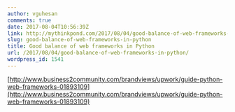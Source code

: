 ```yaml
---
author: vguhesan
comments: true
date: 2017-08-04T10:56:39Z
link: http://mythinkpond.com/2017/08/04/good-balance-of-web-frameworks-in-python/
slug: good-balance-of-web-frameworks-in-python
title: Good balance of web frameworks in Python 
url: /2017/08/04/good-balance-of-web-frameworks-in-python/
wordpress_id: 1541
---
```


[http://www.business2community.com/brandviews/upwork/guide-python-web-frameworks-01893109](http://www.business2community.com/brandviews/upwork/guide-python-web-frameworks-01893109)
